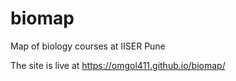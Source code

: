 # biomap
Map of biology courses at IISER Pune

The site is live at https://omgol411.github.io/biomap/
